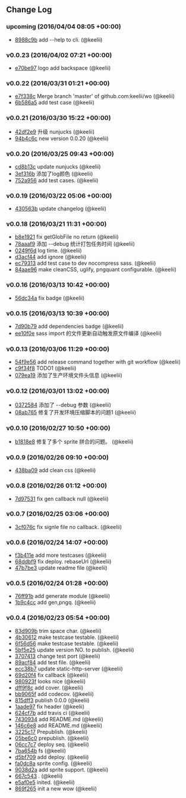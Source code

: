 ## Change Log

### upcoming (2016/04/04 08:05 +00:00)
- [8988c9b](https://github.com/keelii/wo/commit/8988c9bf58f8e41e63e8a2abe917f06b1709f242) add --help to cli. (@keelii)

### v0.0.23 (2016/04/02 07:21 +00:00)
- [e70be97](https://github.com/keelii/wo/commit/e70be97a0c8d3980c81e99d803ae20787384b8a4) logo add backspace (@keelii)

### v0.0.22 (2016/03/31 01:21 +00:00)
- [e7f338c](https://github.com/keelii/wo/commit/e7f338c05b5ce62f8c9882f5a5797426906e5141) Merge branch 'master' of github.com:keelii/wo (@keelii)
- [6b586a5](https://github.com/keelii/wo/commit/6b586a50d295a357708cf5709e5bcf59a0504c3e) add test case (@keelii)

### v0.0.21 (2016/03/30 15:22 +00:00)
- [42df2e9](https://github.com/keelii/wo/commit/42df2e9dd4184fe2fc8ba5f7b5a1e4afc6af6c38) 升级 nunjucks (@keelii)
- [94b4c6c](https://github.com/keelii/wo/commit/94b4c6c517adad3217ed6d51e9af77187611cf67) new version 0.0.20 (@keelii)

### v0.0.20 (2016/03/25 09:43 +00:00)
- [cd8b13c](https://github.com/keelii/wo/commit/cd8b13cc8e74d0838a04580e763ff8a690e1a085) update nunjucks (@keelii)
- [3ef316b](https://github.com/keelii/wo/commit/3ef316b879630cf00f935207494bc65dc7ec1b9d) 添加了log颜色 (@keelii)
- [752a956](https://github.com/keelii/wo/commit/752a9569a3598616028a21713dbe2e5a86658531) add test cases. (@keelii)

### v0.0.19 (2016/03/22 05:06 +00:00)
- [430563b](https://github.com/keelii/wo/commit/430563b59c39717ad33628c4b45bb5309ec6244a) update changelog (@keelii)

### v0.0.18 (2016/03/21 11:31 +00:00)
- [b8e1921](https://github.com/keelii/wo/commit/b8e1921b3564bd80b38c3b43fe97f4c27d0029a9) fix getGlobFile no return (@keelii)
- [78aaaf9](https://github.com/keelii/wo/commit/78aaaf951224b6f54487f48c78fd9635fccd2b6d) 添加 --debug 统计打包任务时间 (@keelii)
- [0249f6d](https://github.com/keelii/wo/commit/0249f6db6bfe8e0915b4582ab490c42a9c18073d) log time. (@keelii)
- [d3acf44](https://github.com/keelii/wo/commit/d3acf4457b98d362011d6374772cba51e2fe279d) add ignore (@keelii)
- [ec79313](https://github.com/keelii/wo/commit/ec7931317744824aeec68183386e066d9790e86e) add test case to dev nocompress sass. (@keelii)
- [84aae96](https://github.com/keelii/wo/commit/84aae96dff37317740c75b42ff80196219a36c98) make cleanCSS, uglify, pngquant configurable. (@keelii)

### v0.0.16 (2016/03/13 10:42 +00:00)
- [56dc34a](https://github.com/keelii/wo/commit/56dc34a391f7bbc6fee675d92fcaa9d7d8b91da7) fix badge (@keelii)

### v0.0.15 (2016/03/13 10:39 +00:00)
- [7d90b79](https://github.com/keelii/wo/commit/7d90b79d85a038a6ce4a43499e3c90d067ca4696) add dependencies badge (@keelii)
- [ee10f0e](https://github.com/keelii/wo/commit/ee10f0e4fe1ca228537bed5cab494fa8bc0401fa) sass import 的文件更新自动触发原文件编译 (@keelii)

### v0.0.13 (2016/03/06 11:29 +00:00)
- [54f9e56](https://github.com/keelii/wo/commit/54f9e56d2770963167a7196ee8761bc5b5ff2afd) add release command together with git workflow (@keelii)
- [c9f34f8](https://github.com/keelii/wo/commit/c9f34f8b9a541b62e1c673cb5694876887d624cf) TODO1 (@keelii)
- [079ea19](https://github.com/keelii/wo/commit/079ea19993ca6ab762045d092ea674e0f9b2daa1) 添加了生产环境文件头信息 (@keelii)

### v0.0.12 (2016/03/01 13:02 +00:00)
- [0372584](https://github.com/keelii/wo/commit/03725845650e2b0d3d739285f4b439b480d2bb0c) 添加了 --debug 参数 (@keelii)
- [08ab765](https://github.com/keelii/wo/commit/08ab76551b4c5fb79500d04ebf6e7b9ea7c5c1bf) 修复了开发环境压缩脚本的问题1 (@keelii)

### v0.0.10 (2016/02/27 10:50 +00:00)
- [b1818e8](https://github.com/keelii/wo/commit/b1818e84a89e904d5b83966287d72e729e5bc5db) 修复了多个 sprite 拼合的问题。 (@keelii)

### v0.0.9 (2016/02/26 09:10 +00:00)
- [438ba09](https://github.com/keelii/wo/commit/438ba0900111cbfdde183d1ffd654998225e58dd) add clean css (@keelii)

### v0.0.8 (2016/02/26 01:12 +00:00)
- [7d97531](https://github.com/keelii/wo/commit/7d97531585eff375acb00a777adbd98f803f92d0) fix gen callback null (@keelii)

### v0.0.7 (2016/02/25 03:06 +00:00)
- [3cf076c](https://github.com/keelii/wo/commit/3cf076c9c99525400801bb94081dc4da12c3959f) fix signle file no callback. (@keelii)

### v0.0.6 (2016/02/24 14:07 +00:00)
- [f3b411e](https://github.com/keelii/wo/commit/f3b411e224e3395c185859155fe3febce7f265bc) add more testcases (@keelii)
- [68ddbf9](https://github.com/keelii/wo/commit/68ddbf9a2dd78e822a8d39b05f3bb26328a9776e) fix deploy. rebaseUrl (@keelii)
- [47b7be3](https://github.com/keelii/wo/commit/47b7be320b86bceccbced33ff6d817517a1e6dd4) update readme file (@keelii)

### v0.0.5 (2016/02/24 01:28 +00:00)
- [76ff91b](https://github.com/keelii/wo/commit/76ff91bdd6c9c39ec6995dadf6127804631c0d4e) add generate module (@keelii)
- [1b9c4cc](https://github.com/keelii/wo/commit/1b9c4ccbb8fba8028c9dbc27762f72b5f5e86701) add gen,pngq. (@keelii)

### v0.0.4 (2016/02/23 05:54 +00:00)
- [83d909b](https://github.com/keelii/wo/commit/83d909b1dcc4bf49e01a7bdb6f5e490ee0c973d2) trim space char. (@keelii)
- [4b30612](https://github.com/keelii/wo/commit/4b30612ece8fe18dba3efafa09a5d0d154fe9f89) make testcase testable. (@keelii)
- [6f56d56](https://github.com/keelii/wo/commit/6f56d564f1c3cc0b701b171f29a5ca9457160229) make testcase testable. (@keelii)
- [5bf5e25](https://github.com/keelii/wo/commit/5bf5e25da4aa5480d8009f82f336d6e1aac87b9a) update version NO. to publish. (@keelii)
- [3707413](https://github.com/keelii/wo/commit/3707413e817a330cfad988d9cdbf47570b5a3e3c) change test port (@keelii)
- [89acf84](https://github.com/keelii/wo/commit/89acf84495e36360ad5e60b7fdf6f4c613584c3b) add test file. (@keelii)
- [ecc38b7](https://github.com/keelii/wo/commit/ecc38b7f0386c03c03c4c3a12f45d66135c8a52d) update static-http-server (@keelii)
- [69d20f4](https://github.com/keelii/wo/commit/69d20f4141853a5c72ce70c0eebcb50e096de851) fix callback (@keelii)
- [980923f](https://github.com/keelii/wo/commit/980923f3dc1e84e7705ae066d135f16429fcf42e) looks nice (@keelii)
- [dff9f8c](https://github.com/keelii/wo/commit/dff9f8cca2051522de6f2b0a868ea3efa1ba31cb) add cover. (@keelii)
- [bb9065f](https://github.com/keelii/wo/commit/bb9065ff0d0f6a84df918c594f9cd8c90b835535) add codecov. (@keelii)
- [815dff3](https://github.com/keelii/wo/commit/815dff34e10d44cbc6ec5de406f2d0a7296bfd6a) publish 0.0.0 (@keelii)
- [1aade97](https://github.com/keelii/wo/commit/1aade97a8a9e9166afe62d985100688427486f80) fix header (@keelii)
- [624cf7b](https://github.com/keelii/wo/commit/624cf7bfc863d844e6874a23849526593e168336) add travis ci (@keelii)
- [7430934](https://github.com/keelii/wo/commit/7430934e85916c99c53f4010d3bf4747301ccc59) add README.md (@keelii)
- [146c6e8](https://github.com/keelii/wo/commit/146c6e8ffa586112278150ae9139ada830ca1a4a) add README.md (@keelii)
- [3225c17](https://github.com/keelii/wo/commit/3225c17646d59ae4514877fd82002b6a75797cbe) Prepublish. (@keelii)
- [05be6c0](https://github.com/keelii/wo/commit/05be6c052eb22c3addcbfcafd247a02ccd4b095c) prepublish. (@keelii)
- [06cc7c7](https://github.com/keelii/wo/commit/06cc7c7c6ff1e342542a145d1aee0702ef0a42e6) deploy seq. (@keelii)
- [7ba654b](https://github.com/keelii/wo/commit/7ba654be9ec8ddde11f89d1e7e86c045f076efae) fs (@keelii)
- [d5bf709](https://github.com/keelii/wo/commit/d5bf709a1e8e4214078cd46c10487ca13c2176fb) add deploy. (@keelii)
- [fa0dc8a](https://github.com/keelii/wo/commit/fa0dc8accb953bec7576e59a43547672c3414b5c) sprite config. (@keelii)
- [9038d2a](https://github.com/keelii/wo/commit/9038d2a330329aca06dc8406c06843e05894e265) add sprite support. (@keelii)
- [667c543](https://github.com/keelii/wo/commit/667c543a4a15ff180d9fc4487b80817a6f1e7331) . (@keelii)
- [e5af0e5](https://github.com/keelii/wo/commit/e5af0e5697aa1eb81d249ce6d8e2ccfc1b0481ca) inited. (@keelii)
- [869f265](https://github.com/keelii/wo/commit/869f2654e027c1e8f17a0197718304a4d5faf98a) init a new wow (@keelii)